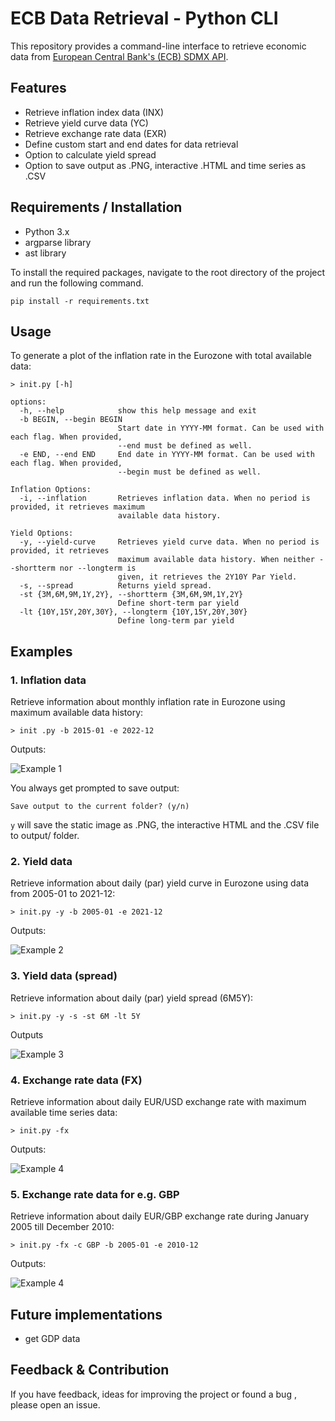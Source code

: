 # ECB Data Retrieval - Python CLI


This repository provides a command-line interface to retrieve economic data from [European Central Bank's (ECB) SDMX API](https://sdw-wsrest.ecb.europa.eu/help/).

## Features
- Retrieve inflation index data (INX) 
- Retrieve yield curve data (YC) 
- Retrieve exchange rate data (EXR)
- Define custom start and end dates for data retrieval 
- Option to calculate yield spread 
- Option to save output as .PNG, interactive .HTML and time series as .CSV

## Requirements / Installation
- Python 3.x
- argparse library
- ast library

To install the required packages, navigate to the root directory of the project and run the following command.

```
pip install -r requirements.txt
```


## Usage
To generate a plot of the inflation rate in the Eurozone with total available data:

```
> init.py [-h]

options:
  -h, --help            show this help message and exit
  -b BEGIN, --begin BEGIN
                        Start date in YYYY-MM format. Can be used with each flag. When provided,
                        --end must be defined as well.
  -e END, --end END     End date in YYYY-MM format. Can be used with each flag. When provided,
                        --begin must be defined as well.

Inflation Options:
  -i, --inflation       Retrieves inflation data. When no period is provided, it retrieves maximum
                        available data history.

Yield Options:
  -y, --yield-curve     Retrieves yield curve data. When no period is provided, it retrieves
                        maximum available data history. When neither --shortterm nor --longterm is
                        given, it retrieves the 2Y10Y Par Yield.
  -s, --spread          Returns yield spread.
  -st {3M,6M,9M,1Y,2Y}, --shortterm {3M,6M,9M,1Y,2Y}
                        Define short-term par yield
  -lt {10Y,15Y,20Y,30Y}, --longterm {10Y,15Y,20Y,30Y}
                        Define long-term par yield
```

## Examples

### 1. Inflation data
Retrieve information about monthly inflation rate in Eurozone using maximum available data history:

```
> init .py -b 2015-01 -e 2022-12
```

 Outputs:

![Example 1](./HICP_Eurozone_2022-12-01-1998-01-01.png)

You always get prompted to save output: 

````
Save output to the current folder? (y/n)
````

`y` will save the static image as .PNG, the interactive HTML and the .CSV file to output/ folder.


### 2. Yield data
Retrieve information about daily (par) yield curve in Eurozone using data from 2005-01 to 2021-12:

```
> init.py -y -b 2005-01 -e 2021-12
```

Outputs:

![Example 2](Yield_curve_2Y10Y_2021-12-31-2005-01-03_spread-False.png)

### 3. Yield data (spread)
Retrieve information about daily (par) yield spread (6M5Y):

```
> init.py -y -s -st 6M -lt 5Y
```

Outputs

![Example 3](Yield_curve_6M5Y_2023-02-02-2004-09-06_spread-True.png)

### 4. Exchange rate data (FX)
Retrieve information about daily EUR/USD exchange rate with maximum available time series data:

```
> init.py -fx
```

Outputs:

![Example 4](./FX_USD_EUR_1999-01-04-2023-02-03.png)

### 5. Exchange rate data for e.g. GBP
Retrieve information about daily EUR/GBP exchange rate during January 2005 till December 2010:

```
> init.py -fx -c GBP -b 2005-01 -e 2010-12
```

Outputs:

![Example 4](./FX_GBP_EUR_2005-01-03-2010-12-31.png)

## Future implementations
- get GDP data


## Feedback & Contribution

If you have feedback, ideas for improving the project or found a bug , please open an issue.

